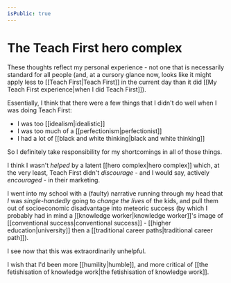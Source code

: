 ```yaml
---
isPublic: true
---
```


# The Teach First hero complex

These thoughts reflect my personal experience - not one that is necessarily standard for all people (and, at a cursory glance now, looks like it might apply less to [[Teach First|Teach First]] in the current day than it did [[My Teach First experience|when I did Teach First]]).

Essentially, I think that there were a few things that I didn't do well when I was doing Teach First:
- I was too [[idealism|idealistic]]
- I was too much of a [[perfectionism|perfectionist]]
- I had a lot of [[black and white thinking|black and white thinking]]

So I definitely take responsibility for my shortcomings in all of those things.

I think I wasn't *helped* by a latent [[hero complex|hero complex]] which, at the very least, Teach First didn't *discourage* - and I would say, actively *encouraged* - in their marketing.

I went into my school with a (faulty) narrative running through my head that *I* was *single-handedly* going to *change the lives* of the kids, and pull them out of socioeconomic disadvantage into meteoric success (by which I probably had in mind a [[knowledge worker|knowledge worker]]'s image of [[conventional success|conventional success]] - [[higher education|university]] then a [[traditional career paths|traditional career path]]).

I see now that this was extraordinarily unhelpful.

I wish that I'd been more [[humility|humble]], and more critical of [[the fetishisation of knowledge work|the fetishisation of knowledge work]].